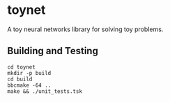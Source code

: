 # toynet

A toy neural networks library for solving toy problems.

## Building and Testing

```
cd toynet
mkdir -p build
cd build
bbcmake -64 ..
make && ./unit_tests.tsk
```
